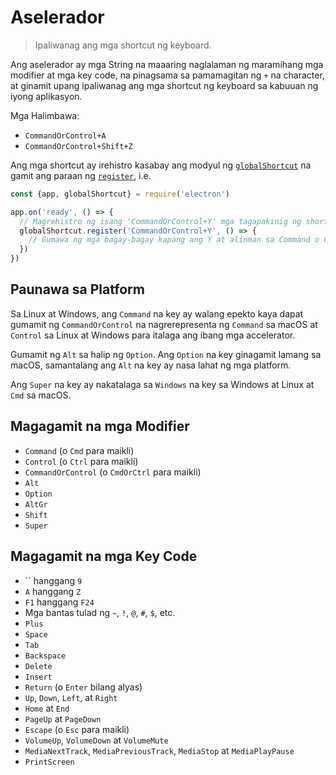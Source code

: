 # Aselerador

> Ipaliwanag ang mga shortcut ng keyboard.

Ang aselerador ay mga String na maaaring naglalaman ng maramihang mga modifier at mga key code, na pinagsama sa pamamagitan ng `+` na character, at ginamit upang ipaliwanag ang mga shortcut ng keyboard sa kabuuan ng iyong aplikasyon.

Mga Halimbawa:

* `CommandOrControl+A`
* `CommandOrControl+Shift+Z`

Ang mga shortcut ay irehistro kasabay ang modyul ng [`globalShortcut`](global-shortcut.md) na gamit ang paraan ng [`register`](global-shortcut.md#globalshortcutregisteraccelerator-callback), i.e.

```javascript
const {app, globalShortcut} = require('electron')

app.on('ready', () => {
  // Magrehistro ng isang 'CommandOrControl+Y' mga tagapakinig ng shortcut.
  globalShortcut.register('CommandOrControl+Y', () => {
    // Gumawa ng mga bagay-bagay kapang ang Y at alinman sa Command o Control ang pinindot.
  })
})
```

## Paunawa sa Platform

Sa Linux at Windows, ang `Command` na key ay walang epekto kaya dapat gumamit ng `CommandOrControl` na nagrerepresenta ng `Command` sa macOS at `Control` sa Linux at Windows para italaga ang ibang mga accelerator.

Gumamit ng `Alt` sa halip ng `Option`. Ang `Option` na key ginagamit lamang sa macOS, samantalang ang `Alt` na key ay nasa lahat ng mga platform.

Ang `Super` na key ay nakatalaga sa `Windows` na key sa Windows at Linux at `Cmd` sa macOS.

## Magagamit na mga Modifier

* `Command` (o `Cmd` para maikli)
* `Control` (o `Ctrl` para maikli)
* `CommandOrControl` (o `CmdOrCtrl` para maikli)
* `Alt`
* `Option`
* `AltGr`
* `Shift`
* `Super`

## Magagamit na mga Key Code

* `` hanggang `9`
* `A` hanggang `Z`
* `F1` hanggang `F24`
* Mga bantas tulad ng `~`, `!`, `@`, `#`, `$`, etc.
* `Plus`
* `Space`
* `Tab`
* `Backspace`
* `Delete`
* `Insert`
* `Return` (o `Enter` bilang alyas)
* `Up`, `Down`, `Left`, at `Right`
* `Home` at `End`
* `PageUp` at `PageDown`
* `Escape` (o `Esc` para maikli)
* `VolumeUp`, `VolumeDown` at `VolumeMute`
* `MediaNextTrack`, `MediaPreviousTrack`, `MediaStop` at `MediaPlayPause`
* `PrintScreen`